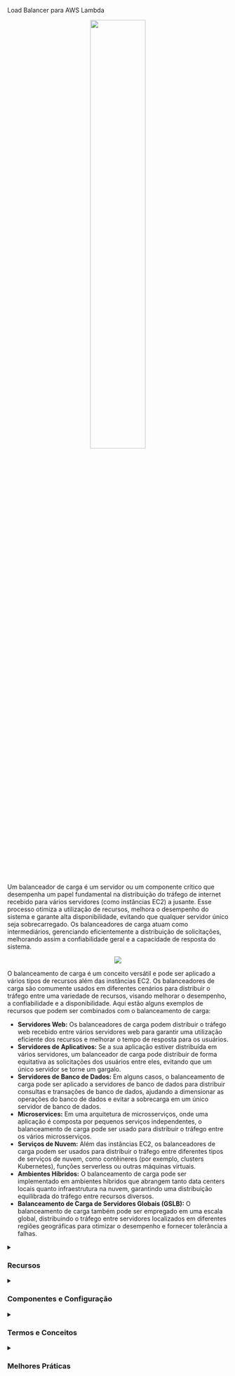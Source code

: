 Load Balancer para AWS Lambda
  <div align="center">
    <img src="https://coralogix.com/wp-content/uploads/2019/02/Load-balancer-icon.png" width="50%">
  </div>

Um balanceador de carga é um servidor ou um componente crítico que desempenha um papel fundamental na distribuição do tráfego de internet recebido para vários servidores (como instâncias EC2) a jusante. Esse processo otimiza a utilização de recursos, melhora o desempenho do sistema e garante alta disponibilidade, evitando que qualquer servidor único seja sobrecarregado. Os balanceadores de carga atuam como intermediários, gerenciando eficientemente a distribuição de solicitações, melhorando assim a confiabilidade geral e a capacidade de resposta do sistema.
<div align="center">
    <img src="https://thumbs2.imgbox.com/44/00/9bCV1Xo4_t.png">
</div>

O balanceamento de carga é um conceito versátil e pode ser aplicado a vários tipos de recursos além das instâncias EC2. Os balanceadores de carga são comumente usados em diferentes cenários para distribuir o tráfego entre uma variedade de recursos, visando melhorar o desempenho, a confiabilidade e a disponibilidade. Aqui estão alguns exemplos de recursos que podem ser combinados com o balanceamento de carga:
<ul>
    <li><strong>Servidores Web:</strong> Os balanceadores de carga podem distribuir o tráfego web recebido entre vários servidores web para garantir uma utilização eficiente dos recursos e melhorar o tempo de resposta para os usuários.</li>
    <li><strong>Servidores de Aplicativos:</strong> Se a sua aplicação estiver distribuída em vários servidores, um balanceador de carga pode distribuir de forma equitativa as solicitações dos usuários entre eles, evitando que um único servidor se torne um gargalo.</li>
    <li><strong>Servidores de Banco de Dados:</strong> Em alguns casos, o balanceamento de carga pode ser aplicado a servidores de banco de dados para distribuir consultas e transações de banco de dados, ajudando a dimensionar as operações do banco de dados e evitar a sobrecarga em um único servidor de banco de dados.</li>
    <li><strong>Microservices:</strong> Em uma arquitetura de microsserviços, onde uma aplicação é composta por pequenos serviços independentes, o balanceamento de carga pode ser usado para distribuir o tráfego entre os vários microsserviços.</li>
    <li><strong>Serviços de Nuvem:</strong> Além das instâncias EC2, os balanceadores de carga podem ser usados para distribuir o tráfego entre diferentes tipos de serviços de nuvem, como contêineres (por exemplo, clusters Kubernetes), funções serverless ou outras máquinas virtuais.</li>
    <li><strong>Ambientes Híbridos:</strong> O balanceamento de carga pode ser implementado em ambientes híbridos que abrangem tanto data centers locais quanto infraestrutura na nuvem, garantindo uma distribuição equilibrada do tráfego entre recursos diversos.</li>
    <li><strong>Balanceamento de Carga de Servidores Globais (GSLB):</strong> O balanceamento de carga também pode ser empregado em uma escala global, distribuindo o tráfego entre servidores localizados em diferentes regiões geográficas para otimizar o desempenho e fornecer tolerância a falhas.</li>
</ul>
  <details>
    <summary>
      <h3>Recursos</h3>
    </summary>
    <ul>
      <li><b>Distribuição de Tráfego:</b> O balanceamento de carga distribui uniformemente as solicitações recebidas entre várias instâncias, evitando a sobrecarga de qualquer função única.</li>
      <li><b>Escala Aprimorada:</b> O balanceamento de carga facilita a escalabilidade horizontal, permitindo que sua arquitetura serverless lide com cargas de trabalho aumentadas de maneira transparente.</li>
      <li><b>Alta Disponibilidade:</b> Ao distribuir funções em várias zonas de disponibilidade, o balanceamento de carga garante operação contínua mesmo diante de falhas.</li>
      <li><b>Otimização de Custos:</b> O balanceamento de carga eficiente pode ajudar a otimizar custos garantindo a utilização eficaz dos recursos.</li>
      <li><b>Ponto Único:</b> Exponha um único ponto de acesso (DNS) para sua aplicação</li>
      <li><b>Manuseio de Falhas:</b> Lide perfeitamente com falhas de instâncias a jusante</li>
      <li><b>Verificações de Saúde:</b> Realize verificações regulares de saúde em suas instâncias</li>
      <li><b>Segurança:</b> Forneça terminação SSL (HTTPS) para seus sites</li>
     <li><b>Entre Zonas:</b> Alta disponibilidade entre zonas</li>
    </ul>
  </details>
   <details><summary><h3>Componentes e Configuração</h3></summary>
      <details><summary><h4>Por que usar um Elastic Load Balancer?</h4></summary>
       <ul>
          <li>Um ELB (Elastic Load Balancer) é um balanceador de carga gerenciado:
              <ul>
                <li>A AWS garante que ele estará funcionando</li>
                <li>A AWS cuida de atualizações, manutenção, alta disponibilidade</li>
                <li>A AWS fornece apenas algumas opções de configuração</li>
              </ul>
          </li>
          <li>Configurar seu próprio balanceador de carga custa menos, mas exigirá muito mais esforço da sua parte (manutenção, integrações)</li>
          <li>4 tipos de balanceadores de carga oferecidos pela AWS:
              <ul>
                <li>Balanceador de Carga de Aplicativos (apenas HTTP / STTPS) - Camada 7</li>
                <li>Balanceador de Carga de Rede (ultra-alto desempenho, permite TCP) - Camada 4</li>
                <li>Balanceador de Carga de Gateway - Camada 3</li>
                <li>Balanceador de Carga Clássico (aposentado em 2023) - Camada 4 & 7</li>
              </ul>
          </li>
       </ul>
      </details>
      <details><summary><h4>Tipos de Balanceadores de Carga</h4></summary>
        <ul>
           <li>Balanceador de Carga de Aplicativos:
               <div align="center">
                 <img src="https://thumbs2.imgbox.com/40/ab/a5iXGjyz_t.png" width="25%">
               </div>
               <ul>
                 <li>Protocolos HTTP / HTTPS / gRPC (Camada 7)</li>
                 <li>Recursos de Roteamento HTTP</li>
                 <li>A AWS fornece apenas algumas configurações</li>
               </ul>
               <div align="center">
                 <img src="https://thumbs2.imgbox.com/24/70/ait8gdLE_t.png">
               </div>
              <hr/>
           </li>
           <li>Balanceador de Carga de Rede:
               <div align="center">
                 <<img src="https://thumbs2.imgbox.com/12/75/GWDh0X03_t.png" width="25%">
               </div>
               <ul>
                 <li>Protocolos TCP / UDP (Camada 4)</li>
                 <li>Alto desempenho, milhões de solicitações por segundo</li>
                 <li>IP estático por meio de IP Elástico</li>
               </ul>
               <div align="center">
                 <img src="https://thumbs2.imgbox.com/41/7e/6muve8z5_t.png">
               </div>
               <hr/>
           </li>
            <li>Balanceador de Carga de Gateway:
               <div align="center">
                 <img src="https://thumbs2.imgbox.com/b9/aa/ESBhKVPV_t.png" width="25%">
               </div>
               <ul>
                 <li>Protocolo GENEVE em Pacotes IP (Camada 3)</li>
                 <li>Roteie o Tráfego para Firewalls que você gerencia em Instâncias EC2</li>
                 <li>Deteção de Intrusões</li>
               </ul>
               <div align="center">
                 <img src="https://thumbs2.imgbox.com/12/05/GFeWXg40_t.png">
               </div>
           </li>
        </ul>
       </details>
  </details>
  <details>
    <summary>
      <h3>Termos e Conceitos</h3>
    </summary>
    <ul>
      <li><b>Funções:</b> Uma função AWS Lambda é uma unidade de código que é executada em resposta a eventos.</li>
      <li><b>Eventos:</b> Um evento é uma ação que ocorre em um serviço AWS, como upload de arquivo no S3 ou uma solicitação de API do Amazon API Gateway, que pode acionar a execução de uma função Lambda.</li>
      <li><b>Tempo de Execução:</b> O tempo de execução é o ambiente no qual o código da função Lambda é executado.</li>
      <li><b>Camadas:</b> As camadas permitem incluir bibliotecas, frameworks e outros arquivos de dependência em sua função Lambda, mantendo a separação do código de lógica de negócios.</li>
      <li><b>Política de Execução:</b> A política de execução controla as permissões que uma função Lambda tem para acessar outros recursos da AWS.</li>
      <li><b>Alias:</b> Um alias é um ponteiro para uma versão específica de uma função Lambda.</li>
    </ul>
  </details>
  <details>
    <summary>
      <h3>Melhores Práticas</h3>
    </summary>
    <ul>
      <li>Projete funções Lambda para serem pequenas e realizar tarefas específicas.</li>
      <li>Limite o tempo de execução das funções para evitar execuções desnecessárias ou falhas devido a limites de tempo.</li>
      <li>Use variáveis de ambiente para armazenar informações sensíveis, como chaves de API e senhas.</li>
      <li>Gerencie e monitore o registro de funções para solução de problemas e depuração.</li>
      <li>Utilize opções de versionamento e controle de acesso para rastrear e gerenciar alterações nas funções Lambda.</li>
      <li>Configure políticas de controle de acesso para limitar o acesso às funções Lambda e aos recursos que elas utilizam.</li>
      <li>Utilize recursos de monitoramento, como Métricas do CloudWatch e Logs do CloudWatch, para monitorar e analisar o desempenho e a eficiência das funções Lambda.</li>
      <li>Teste e valide funções Lambda antes de implantá-las em produção.</li>
    </ul>
  </details>
